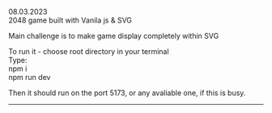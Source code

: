08.03.2023  
2048 game built with Vanila js & SVG

Main challenge is to make game display completely within SVG

To run it - choose root directory in your terminal  
Type:  
npm i  
npm run dev

Then it should run on the port 5173, or any avaliable one, if this is busy.

---
